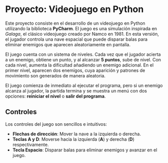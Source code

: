 # Proyecto: Videojuego en Python

Este proyecto consiste en el desarrollo de un videojuego en Python utilizando la biblioteca **PyCharm**. El juego es una simulación inspirada en *Galaga*, el clásico videojuego creado por Namco en 1981. En esta versión, el jugador controla una nave espacial que puede disparar balas para eliminar enemigos que aparecen aleatoriamente en pantalla.

El juego cuenta con un sistema de niveles. Cada vez que el jugador acierta a un enemigo, obtiene un punto, y al alcanzar **5 puntos**, sube de nivel. Con cada nivel, aumenta la dificultad añadiendo un enemigo adicional. En el primer nivel, aparecen dos enemigos, cuya aparición y patrones de movimiento son generados de manera aleatoria. 

El juego comienza de inmediato al ejecutar el programa, pero si un enemigo alcanza al jugador, la partida termina y se muestra un menú con dos opciones: **reiniciar el nivel** o **salir del programa**.

## Controles

Los controles del juego son sencillos e intuitivos:

- **Flechas de dirección**: Mover la nave a la izquierda o derecha.
- **Teclas A y D**: Moverse hacia la izquierda (**A**) y derecha (**D**) respectivamente.
- **Tecla Espacio**: Disparar balas para eliminar enemigos y avanzar en el juego.
